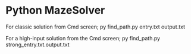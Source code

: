 # Python MazeSolver
For classic solution from Cmd screen;
py find_path.py entry.txt output.txt

For a high-input solution from the Cmd screen;
py find_path.py strong_entry.txt.output.txt

